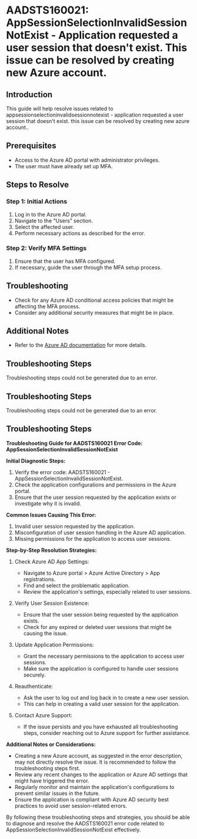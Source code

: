 # AADSTS160021: AppSessionSelectionInvalidSessionNotExist - Application requested a user session that doesn't exist. This issue can be resolved by creating new Azure account.

## Introduction
This guide will help resolve issues related to appsessionselectioninvalidsessionnotexist - application requested a user session that doesn't exist. this issue can be resolved by creating new azure account..

## Prerequisites
- Access to the Azure AD portal with administrator privileges.
- The user must have already set up MFA.

## Steps to Resolve

### Step 1: Initial Actions
1. Log in to the Azure AD portal.
2. Navigate to the "Users" section.
3. Select the affected user.
4. Perform necessary actions as described for the error.

### Step 2: Verify MFA Settings
1. Ensure that the user has MFA configured.
2. If necessary, guide the user through the MFA setup process.

## Troubleshooting
- Check for any Azure AD conditional access policies that might be affecting the MFA process.
- Consider any additional security measures that might be in place.

## Additional Notes
- Refer to the [Azure AD documentation](https://learn.microsoft.com/en-us/azure/active-directory/) for more details.


## Troubleshooting Steps
Troubleshooting steps could not be generated due to an error.

## Troubleshooting Steps
Troubleshooting steps could not be generated due to an error.

## Troubleshooting Steps
**Troubleshooting Guide for AADSTS160021 Error Code: AppSessionSelectionInvalidSessionNotExist**

**Initial Diagnostic Steps:**
1. Verify the error code: AADSTS160021 - AppSessionSelectionInvalidSessionNotExist.
2. Check the application configurations and permissions in the Azure portal.
3. Ensure that the user session requested by the application exists or investigate why it is invalid.

**Common Issues Causing This Error:**
1. Invalid user session requested by the application.
2. Misconfiguration of user session handling in the Azure AD application.
3. Missing permissions for the application to access user sessions.

**Step-by-Step Resolution Strategies:**
1. Check Azure AD App Settings:
   - Navigate to Azure portal > Azure Active Directory > App registrations.
   - Find and select the problematic application.
   - Review the application's settings, especially related to user sessions.

2. Verify User Session Existence:
   - Ensure that the user session being requested by the application exists.
   - Check for any expired or deleted user sessions that might be causing the issue.

3. Update Application Permissions:
   - Grant the necessary permissions to the application to access user sessions.
   - Make sure the application is configured to handle user sessions securely.

4. Reauthenticate:
   - Ask the user to log out and log back in to create a new user session.
   - This can help in creating a valid user session for the application.

5. Contact Azure Support:
   - If the issue persists and you have exhausted all troubleshooting steps, consider reaching out to Azure support for further assistance.

**Additional Notes or Considerations:**
- Creating a new Azure account, as suggested in the error description, may not directly resolve the issue. It is recommended to follow the troubleshooting steps first.
- Review any recent changes to the application or Azure AD settings that might have triggered the error.
- Regularly monitor and maintain the application's configurations to prevent similar issues in the future.
- Ensure the application is compliant with Azure AD security best practices to avoid user session-related errors.

By following these troubleshooting steps and strategies, you should be able to diagnose and resolve the AADSTS160021 error code related to AppSessionSelectionInvalidSessionNotExist effectively.